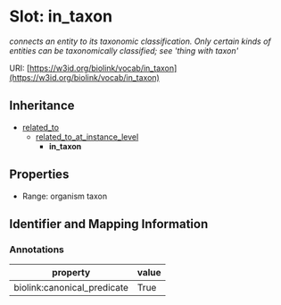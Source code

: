 # Slot: in_taxon
_connects an entity to its taxonomic classification. Only certain kinds of entities can be taxonomically classified; see 'thing with taxon'_


URI: [https://w3id.org/biolink/vocab/in_taxon](https://w3id.org/biolink/vocab/in_taxon)




## Inheritance

* [related_to](related_to.md)
    * [related_to_at_instance_level](related_to_at_instance_level.md)
        * **in_taxon**



## Properties

 * Range: organism taxon



## Identifier and Mapping Information





### Annotations

| property | value |
| --- | --- |
| biolink:canonical_predicate | True |


